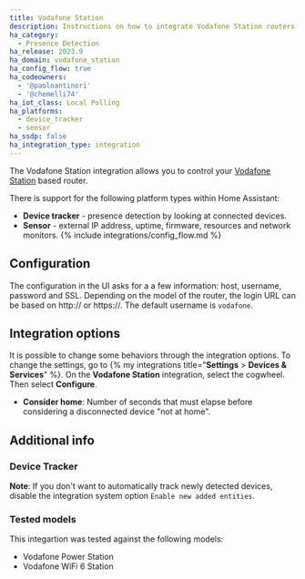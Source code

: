 ```yaml
---
title: Vodafone Station
description: Instructions on how to integrate Vodafone Station routers into Home Assistant.
ha_category:
  - Presence Detection
ha_release: 2023.9
ha_domain: vodafone_station
ha_config_flow: true
ha_codeowners:
  - '@paoloantinori'
  - '@chemelli74'
ha_iot_class: Local Polling
ha_platforms:
  - device_tracker
  - sensor
ha_ssdp: false
ha_integration_type: integration
---
```


The Vodafone Station integration allows you to control your [Vodafone Station](https://www.vodafone.it/privati/area-supporto/assistenza-dispositivi/vodafone-station.html) based router.

There is support for the following platform types within Home Assistant:

- **Device tracker** - presence detection by looking at connected devices.
- **Sensor** - external IP address, uptime, firmware, resources and network monitors.
{% include integrations/config_flow.md %}

## Configuration

The configuration in the UI asks for a a few information: host, username, password and SSL.
Depending on the model of the router, the login URL can be based on http:// or https://.
The default username is `vodafone`.


## Integration options

It is possible to change some behaviors through the integration options.
To change the settings, go to {% my integrations title="**Settings** > **Devices & Services**" %}. On the **Vodafone Station** integration, select the cogwheel. Then select **Configure**.

- **Consider home**: Number of seconds that must elapse before considering a disconnected device "not at home".

## Additional info

### Device Tracker

**Note**: If you don't want to automatically track newly detected devices, disable the integration system option `Enable new added entities`.


### Tested models

This integartion was tested against the following models:

  - Vodafone Power Station 
  - Vodafone WiFi 6 Station
